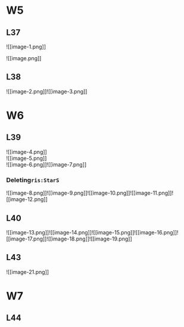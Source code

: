 # W5

## L37

![[image-1.png]]

![[image.png]]

## L38

![[image-2.png]]![[image-3.png]]

# W6

## L39

![[image-4.png]]  
![[image-5.png]]  
![[image-6.png]]![[image-7.png]]

### Deleting`ris:StarS`

![[image-8.png]]![[image-9.png]]![[image-10.png]]![[image-11.png]]![[image-12.png]]

## L40

![[image-13.png]]![[image-14.png]]![[image-15.png]]![[image-16.png]]![[image-17.png]]![[image-18.png]]![[image-19.png]]

## L43

![[image-21.png]]

# W7
## L44